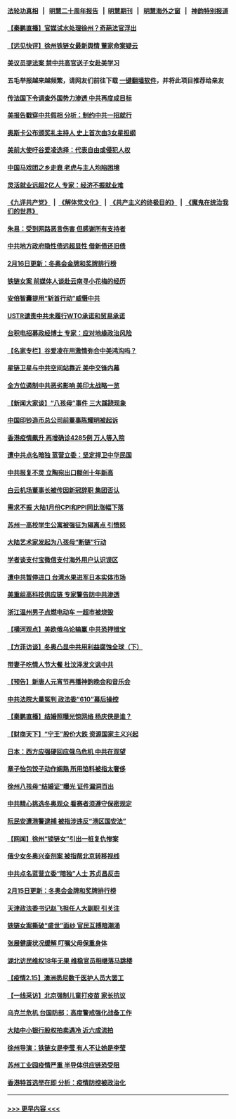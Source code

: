 #### [法轮功真相](https://github.com/gfw-breaker/truth/blob/master/README.md?t=0) &nbsp;&nbsp;|&nbsp;&nbsp; [明慧二十周年报告](https://github.com/gfw-breaker/mh-reports/blob/master/README.md?t=0) &nbsp;&nbsp;|&nbsp;&nbsp;[明慧期刊](https://github.com/gfw-breaker/mh-qikan) &nbsp;&nbsp;|&nbsp;&nbsp; [明慧海外之窗](https://github.com/gfw-breaker/mh-news/blob/master/README.md?t=0) &nbsp;&nbsp;|&nbsp;&nbsp; [神韵特别报道](https://github.com/gfw-breaker/mh-news/blob/master/shenyun.md?t=0)
#### [【秦鹏直播】官媒试水处理徐州？奇葩法官浮出](../pages/nsc413/n13582359.md?t=02171101) 
#### [【远见快评】徐州铁链女最新舆情 董家命案疑云](../pages/nsc413/n13582383.md?t=02171101) 
#### [美议员提法案 禁中共高官送子女赴美学习](../pages/nsc413/n13582372.md?t=02171101) 
#### 五毛举报越来越频繁，请网友们前往下载 [一键翻墙软件](https://github.com/gfw-breaker/ssr-accounts)，并将此项目推荐给亲友
#### [传法国下令调查外国势力渗透 中共再度成目标](../pages/nsc413/n13581691.md?t=02171101) 
#### [美报告戳穿中共假相 分析：制约中共一招就行](../pages/nsc413/n13579087.md?t=02171101) 
#### [奥斯卡公布颁奖礼主持人 史上首次由3女星担纲](../pages/nsc413/n13582189.md?t=02171101) 
#### [美前大使吁谷爱凌选择：代表自由或侵犯人权](../pages/nsc413/n13581881.md?t=02171101) 
#### [中国马戏团之乡走衰 老虎与主人均陷困境](../pages/nsc413/n13578997.md?t=02171101) 
#### [灵活就业远超2亿人 专家：经济不振就业难](../pages/nsc413/n13581934.md?t=02171101) 
#### [《九评共产党》](https://github.com/begood0513/9ping.md/blob/master/README.md) &nbsp;|&nbsp; [《解体党文化》](../../../../jtdwh.md/blob/master/README.md)  &nbsp;|&nbsp; [《共产主义的终极目的》](../../../../gczydzjmd.md/blob/master/README.md) &nbsp;|&nbsp; [《魔鬼在统治我们的世界》](../../../../mgztzwmdsj.md/blob/master/README.md) 
#### [朱易：受到网路恶言伤害 但感谢所有支持者](../pages/nsc413/n13581946.md?t=02171101) 
#### [中共地方政府隐性债远超显性 借新债还旧债](../pages/nsc413/n13579860.md?t=02171101) 
#### [2月16日更新：冬奥会金牌和奖牌排行榜](../pages/nsc413/n13581496.md?t=02171101) 
#### [铁链女案 前媒体人谈赴云南寻小花梅的经历](../pages/nsc413/n13581650.md?t=02171101) 
#### [安倍智囊提用“斩首行动”威慑中共](../pages/nsc413/n13581843.md?t=02171101) 
#### [USTR谴责中共未履行WTO承诺和贸易承诺](../pages/nsc413/n13581572.md?t=02171101) 
#### [台积电招募政经博士 专家：应对地缘政治风险](../pages/nsc413/n13581609.md?t=02171101) 
#### [【名家专栏】谷爱凌在用激情弥合中美鸿沟吗？](../pages/nsc413/n13581477.md?t=02171101) 
#### [星链卫星与中共空间站靠近 美中交锋内幕](../pages/nsc413/n13579775.md?t=02171101) 
#### [全方位遏制中共恶劣影响 美印太战略一览](../pages/nsc413/n13579781.md?t=02171101) 
#### [【新闻大家谈】“八孩母”事件 三大蹊跷现象](../pages/nsc413/n13581375.md?t=02171101) 
#### [中国印钞造币总公司前董事陈耀明被起诉](../pages/nsc413/n13581095.md?t=02171101) 
#### [香港疫情飙升 再增确诊4285例 万人等入院](../pages/nsc413/n13580922.md?t=02171101) 
#### [遭中共点名暗独 蓝营立委：坚定捍卫中华民国](../pages/nsc413/n13580772.md?t=02171101) 
#### [中共报复不灵 立陶宛出口额创十年新高](../pages/nsc413/n13580817.md?t=02171101) 
#### [白云机场董事长被传因新冠辞职 集团否认](../pages/nsc413/n13580646.md?t=02171101) 
#### [需求不振 大陆1月份CPI和PPI同比涨幅下落](../pages/nsc413/n13580382.md?t=02171101) 
#### [苏州一高校学生公寓被强征为隔离点 引愤怒](../pages/nsc413/n13580438.md?t=02171101) 
#### [大陆艺术家发起为八孩母“断链”行动](../pages/nsc413/n13580135.md?t=02171101) 
#### [学者谈支付宝微信支付海外用户认识误区](../pages/nsc413/n13579799.md?t=02171101) 
#### [遭中共暂停进口 台湾水果进军日本实体市场](../pages/nsc413/n13580178.md?t=02171101) 
#### [美重组高科技供应链 专家警告防中共渗透](../pages/nsc413/n13580365.md?t=02171101) 
#### [浙江温州男子点燃电动车 一超市被烧毁](../pages/nsc413/n13579909.md?t=02171101) 
#### [【横河观点】美欧俄乌论输赢 中共恐押错宝](../pages/nsc413/n13579623.md?t=02171101) 
#### [【方菲访谈】冬奥凸显中共用利益腐蚀全球（下）](../pages/nsc413/n13578781.md?t=02171101) 
#### [带妻子吃情人节大餐 杜汶泽发文讽中共](../pages/nsc413/n13579538.md?t=02171101) 
#### [【预告】新唐人元宵节再播神韵晚会和音乐会](../pages/nsc413/n13561808.md?t=02171101) 
#### [中共法院大量冤判 政法委“610”幕后操控](../pages/nsc413/n13578342.md?t=02171101) 
#### [【秦鹏直播】结婚照曝光惊网络 杨庆侠是谁？](../pages/nsc413/n13579431.md?t=02171101) 
#### [【财商天下】“宁王”股价大跌 资源国家主义兴起](../pages/nsc413/n13579272.md?t=02171101) 
#### [日本：西方应强硬回应俄乌危机 中共在观望](../pages/nsc413/n13579536.md?t=02171101) 
#### [章子怡包饺子动作娴熟 所用馅料被指太奢侈](../pages/nsc413/n13579321.md?t=02171101) 
#### [徐州八孩母“结婚证”曝光 证件漏洞百出](../pages/nsc413/n13579361.md?t=02171101) 
#### [中共精心挑选冬奥观众 看赛者须遵守保密规定](../pages/nsc413/n13579289.md?t=02171101) 
#### [阮民安遭港警逮捕 被指涉违反“港区国安法”](../pages/nsc413/n13579182.md?t=02171101) 
#### [【网闻】徐州“锁链女”引出一桩复仇惨案](../pages/nsc413/n13578991.md?t=02171101) 
#### [俄少女冬奥兴奋剂案 被指帮北京转移视线](../pages/nsc413/n13579119.md?t=02171101) 
#### [中共点名蓝营立委“暗独”人士  苏贞昌反击](../pages/nsc413/n13578831.md?t=02171101) 
#### [2月15日更新：冬奥会金牌和奖牌排行榜](../pages/nsc413/n13578540.md?t=02171101) 
#### [天津政法委书记赵飞担任人大副职 引关注](../pages/nsc413/n13578965.md?t=02171101) 
#### [铁链女案撕破“盛世”面纱 官民互搏暗潮涌](../pages/nsc413/n13578656.md?t=02171101) 
#### [张展健康状况缓解 叮嘱父母保重身体](../pages/nsc413/n13578389.md?t=02171101) 
#### [湖北访民维权18年无果 维稳官员相继落马跳楼](../pages/nsc413/n13578649.md?t=02171101) 
#### [【疫情2.15】澳洲悉尼数千医护人员大罢工](../pages/nsc413/n13578183.md?t=02171101) 
#### [【一线采访】北京强制儿童打疫苗 家长抗议](../pages/nsc413/n13577971.md?t=02171101) 
#### [乌克兰危机 台国防部：高度警戒强化战备工作](../pages/nsc413/n13578131.md?t=02171101) 
#### [大陆中小银行股权拍卖遇冷 近六成流拍](../pages/nsc413/n13578120.md?t=02171101) 
#### [徐州导演：铁链女是李莹 有人不让她是李莹](../pages/nsc413/n13578219.md?t=02171101) 
#### [苏州工业园疫情严重 半导体供应链恐受阻](../pages/nsc413/n13578214.md?t=02171101) 
#### [香港特首选举在即 分析：疫情防控被政治化](../pages/nsc413/n13578191.md?t=02171101) 

----
#### [ >>> 更早内容 <<< ](../indexes/nsc413-earlier.md)
